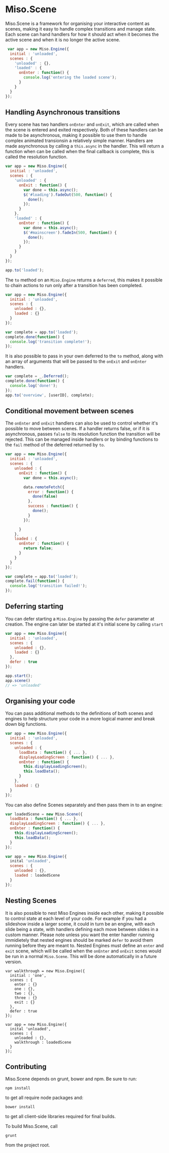 # Miso.Scene #

Miso.Scene is a framework for organising your interactive content as scenes, making it easy to handle complex transitions and manage state. Each scene can hand handlers for how it should act when it becomes the active scene and when it is no longer the active scene.

```javascript
 var app = new Miso.Engine({
  initial : 'unloaded',
  scenes : {
    'unloaded' : {},
    'loaded' : {
      onEnter : function() {
        console.log('entering the loaded scene');
      }
    }
  }
});
```

## Handling Asynchronous transitions ##

Every scene has two handlers `onEnter` and `onExit`, which are called when the
scene is entered and exited respectively. Both of these handlers can be made to
be asynchronous, making it possible to use them to handle complex animated transionsin a relatively simple manner. Handlers are made asynchronous by calling a `this.async` in the handler. This will return a function when can be called when the final callback is complete, this is called the resolution function.

```javascript
var app = new Miso.Engine({
  initial : 'unloaded',
  scenes : {
    'unloaded' : {
      onExit : function() {
        var done = this.async();
        $('#loading').fadeOut(500, function() {
          done();
        });
      }
    },
    'loaded' : {
      onEnter : function() {
        var done = this.async();
        $('#mainscreen').fadeIn(500, function() {
          done();
        });
      }
    }
  }
});

app.to('loaded');
```

The `to` method on an `Miso.Engine` returns a `deferred`, this makes it possible to chain actions to run only after a transition has been completed.

```javascript
var app = new Miso.Engine({
  initial : 'unloaded',
  scenes : {
    unloaded : {},
    loaded : {}
  }
});

var complete = app.to('loaded');
complete.done(function() {
  console.log('transition complete!');
});
```

It is also possible to pass in your own deferred to the `to` method, along with an array of arguments that will be passed to the `onExit` and `onEnter` handlers.

```javascript
var complete = _.Deferred();
complete.done(function() { 
  console.log('done!');
});
app.to('overview', [userID], complete);
```

## Conditional movement between scenes ##

The `onEnter` and `onExit` handlers can also be used to control whether it's possible to move between scenes. If a handler returns false, or if it is asynchronous, passes `false` to its resolution function the transition will be rejected. This can be managed inside handlers or by binding functions to the `fail` method of the deferred returned by `to`.

```javascript
var app = new Miso.Engine({
  initial : 'unloaded',
  scenes : {
    unloaded : {
      onExit : function() {
        var done = this.async();

        data.remoteFetch({
          error : function() {
            done(false)
          },
          success : function() {
            done();
          }
        });

      }
    },
    loaded : {
      onEnter : function() {
        return false;
      }
    }
  }
});

var complete = app.to('loaded');
complete.fail(function() {
  console.log('transition failed!');
});
```

## Deferring starting ##

You can defer starting a `Miso.Engine` by passing the `defer` parameter at creation. The engine can later be started at it's initial scene by calling `start`

```javascript
var app = new Miso.Engine({
  initial : 'unloaded',
  scenes : {
    unloaded : {},
    loaded : {}
  },
  defer : true
});

app.start();
app.scene()
// => 'unloaded'
```

## Organising your code ##

You can pass additional methods to the definitions of both scenes and engines to help structure your code in a more logical manner and break down big functions.

```javascript
var app = new Miso.Engine({
  initial : 'unloaded',
  scenes : {
    unloaded : {
      loadData : function() { ... },
      displayLoadingScreen : function() { ... },
      onEnter : function() {
        this.displayLoadingScreen();
        this.loadData();
      }
    },
    loaded : {}
  }
});
```

You can also define Scenes separately and then pass them in to an engine:

```javascript
var loadedScene = new Miso.Scene({
  loadData : function() { ... },
  displayLoadingScreen : function() { ... },
  onEnter : function() {
    this.displayLoadingScreen();
    this.loadData();
  }
});

var app = new Miso.Engine({
  inital 'unloaded',
  scenes : {
    unloaded : {},
    loaded : loadedScene
  }
});
```

## Nesting Scenes ##

It is also possible to nest Miso Engines inside each other, making it possible to control state at each level of your code. For example if you had a slideshow inside a larger scene, it could in turn be an engine, with each slide being a state, with handlers defining each move between slides in a custom manner. Please note unless you want the enter handler running immidietely that nested engines should be marked `defer` to avoid them running before they are meant to. Nested Engines must define an `enter` and `exit` scene, which will be called when the `onEnter` and `onExit` scnes would be run in a normal `Miso.Scene`. This will be done automatically in a future version.

```javscript
var walkthrough = new Miso.Engine({
  initial : 'one',
  scenes : {
    enter : {}
    one : {},
    two : {},
    three : {}
    exit : {}
  },
  defer : true
});

var app = new Miso.Engine({
  inital 'unloaded',
  scenes : {
    unloaded : {},
    walkthrough : loadedScene
  }
});
```

## Contributing ##

Miso.Scene depends on grunt, bower and npm. Be sure to run:

`npm install`

to get all require node packages and:

`bower install`

to get all client-side libraries required for final builds.

To build Miso.Scene, call

`grunt`

from the project root.